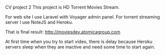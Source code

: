 CV project 2
This project is HD Torrent Movies Stream.

For web site I use Laravel with Voyager admin panel. For torrent streaming server I use NoteJS and Heroku.

That is final result: http://moviesdev.atomicagroup.com

At first time when you try to start video, there is delay because Heroku servers sleep when they are inactive and need some time to start again.
